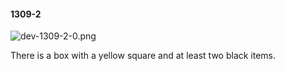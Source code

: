 #### 1309-2
![dev-1309-2-0.png](https://github.com/lil-lab/nlvr/raw/master/nlvr/dev/images/4/dev-1309-2-0.png "dev-1309-2-0.png")

There is a box with a yellow square and at least two black items.